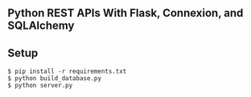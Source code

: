 ## Python REST APIs With Flask, Connexion, and SQLAlchemy

## Setup
    $ pip install -r requirements.txt
    $ python build_database.py
    $ python server.py
